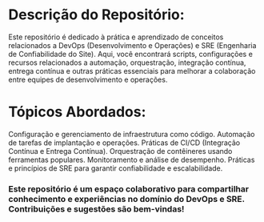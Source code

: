 # Descrição do Repositório:

Este repositório é dedicado à prática e aprendizado de conceitos relacionados a DevOps (Desenvolvimento e Operações) e SRE (Engenharia de Confiabilidade do Site). Aqui, você encontrará scripts, configurações e recursos relacionados a automação, orquestração, integração contínua, entrega contínua e outras práticas essenciais para melhorar a colaboração entre equipes de desenvolvimento e operações.

# Tópicos Abordados:

Configuração e gerenciamento de infraestrutura como código.
Automação de tarefas de implantação e operações.
Práticas de CI/CD (Integração Contínua e Entrega Contínua).
Orquestração de contêineres usando ferramentas populares.
Monitoramento e análise de desempenho.
Práticas e princípios de SRE para garantir confiabilidade e escalabilidade.

### Este repositório é um espaço colaborativo para compartilhar conhecimento e experiências no domínio do DevOps e SRE. Contribuições e sugestões são bem-vindas!
